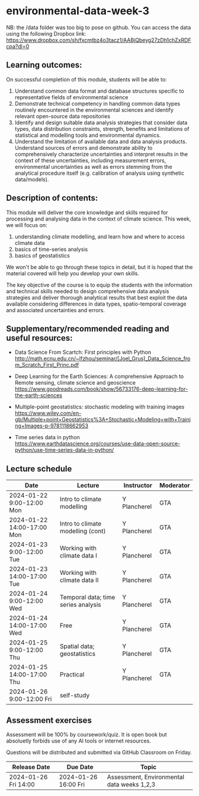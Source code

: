 # environmental-data-week-3

NB: the /data folder was too big to pose on github. You can access the data using the following Dropbox link: 
https://www.dropbox.com/sh/fxcmtbz4o3tacz1/AABjQbeyg27zDh1chZxRDFcpa?dl=0


## Learning outcomes:

On successful completion of this module, students will be able to:
1.	Understand common data format and database structures specific to representative fields of environmental science 
2.	Demonstrate technical competency in handling common data types routinely encountered in the environmental sciences and identify relevant open-source data repositories
3.	Identify and design suitable data analysis strategies that consider data types, data distribution constraints, strength, benefits and limitations of statistical and modelling tools and environmental dynamics.
4.	Understand the limitation of available data and data analysis products. Understand sources of errors and demonstrate ability to comprehensively characterize uncertainties and interpret results in the context of these uncertainties, including measurement errors, environmental uncertainties as well as errors stemming from the analytical procedure itself (e.g. calibration of analysis using synthetic data/models). 

## Description of contents:

This module will deliver the core knowledge and skills required for processing and analysing data in the context of climate science. 
This week, we will focus on: 
1. understanding climate modelling, and learn how and where to access climate data
2. basics of time-series analysis
3. basics of geostatistics

We won't be able to go through these topics in detail, but it is hoped that the material covered will help you develop your own skills. 

The key objective of the course is to equip the students with the information and technical skills needed to design comprehensive data analysis strategies and deliver thorough analytical results that best exploit the data available considering differences in data types, spatio-temporal coverage and associated uncertainties and errors.  

## Supplementary/recommended reading and useful resources:
* Data Science From Scartch: First principles with Python
http://math.ecnu.edu.cn/~lfzhou/seminar/[Joel_Grus]_Data_Science_from_Scratch_First_Princ.pdf

* Deep Learning for the Earth Sciences: A comprehensive Approach to Remote sensing, climate science and geoscience
https://www.goodreads.com/book/show/56733176-deep-learning-for-the-earth-sciences

* Multiple-point geostatistics: stochastic modeling with training images
https://www.wiley.com/en-gb/Multiple+point+Geostatistics%3A+Stochastic+Modeling+with+Training+Images-p-9781118662953

* Time series data in python
https://www.earthdatascience.org/courses/use-data-open-source-python/use-time-series-data-in-python/



## Lecture schedule

|Date                       | Lecture                             |Instructor  |Moderator   |
|---------------------------|-------------------------------------|------------|------------|
|2024-01-22 9:00-12:00 Mon  | Intro to climate modelling          | Y Plancherel        | GTA         |
|2024-01-22 14:00-17:00 Mon | Intro to climate modelling (cont)   | Y Plancherel        | GTA         |
|2024-01-23 9:00-12:00 Tue  | Working with climate data I         | Y Plancherel        | GTA         |
|2024-01-23 14:00-17:00 Tue | Working with climate data II        | Y Plancherel        | GTA         |
|2024-01-24 9:00-12:00 Wed  | Temporal data; time series analysis | Y Plancherel        | GTA         |
|2024-01-24 14:00-17:00 Wed | Free                                | Y Plancherel        | GTA         |
|2024-01-25 9:00-12:00 Thu  | Spatial data; geostatistics         | Y Plancherel        | GTA         |
|2024-01-25 14:00-17:00 Thu | Practical       | Y Plancherel        | GTA         |
|2024-01-26 9:00-12:00 Fri  | self-study        |         |             |

## Assessment exercises
Assessment will be 100% by coursework/quiz. It is open book but absoluetly forbids use of any AI tools or internet resources. 

Questions will be distributed and submitted via GitHub Classroom on Friday. 

|Release Date         | Due Date            | Topic                             |
|---------------------|---------------------|-----------------------------------|
|2024-01-26 Fri 14:00 | 2024-01-26 16:00 Fri| Assessment, Environmental data weeks 1,2,3         |


